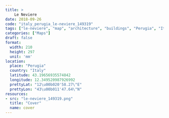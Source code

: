 ```yaml
---
title: > 
    Le Neviere
date: 2018-09-26
code: "italy_perugia_le-neviere_149319"
tags: ["le-neviere", "map", "architecture", "buildings", "Perugia", "Italy"]
categories: ["Maps"]
draft: false
format:
  width: 210
  height: 297
  unit: 'mm'
location:
  place: "Perugia"
  country: "Italy"
  latitude: 43.19656935574842
  longitude: 12.349520987926992
  prettyLat: "12\u00b020'58.27\"E"
  prettyLon: "43\u00b011'47.64\"N"
resources:
- src: "le-neviere_149319.png"
  title: "Cover"
  name: cover
---
```

